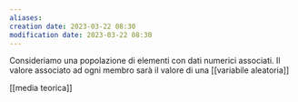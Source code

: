 ```yaml
---
aliases: 
creation date: 2023-03-22 08:30
modification date: 2023-03-22 08:30
---
```


Consideriamo una popolazione di elementi con dati numerici associati. Il valore associato ad ogni membro sarà il valore di una [[variabile aleatoria]]

[[media teorica]]


